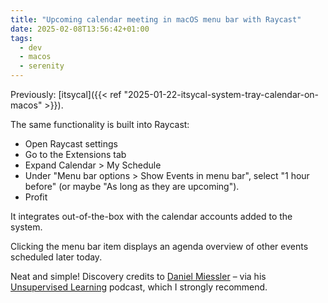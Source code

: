 ```yaml
---
title: "Upcoming calendar meeting in macOS menu bar with Raycast"
date: 2025-02-08T13:56:42+01:00
tags:
  - dev
  - macos
  - serenity
---
```


Previously: [itsycal]({{< ref "2025-01-22-itsycal-system-tray-calendar-on-macos" >}}).

The same functionality is built into Raycast:

- Open Raycast settings
- Go to the Extensions tab
- Expand Calendar > My Schedule
- Under "Menu bar options > Show Events in menu bar", select "1 hour before" (or
  maybe "As long as they are upcoming").
- Profit

It integrates out-of-the-box with the calendar accounts added to the system.

Clicking the menu bar item displays an agenda overview of other events scheduled
later today.

Neat and simple! Discovery credits to [Daniel
Miessler](https://www.youtube.com/watch?v=bDj7gNfLhog) – via his [Unsupervised
Learning](https://newsletter.danielmiessler.com/) podcast, which I strongly
recommend.
